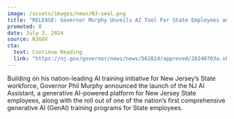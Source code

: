 ```yaml
---
image: /assets/images/news/NJ-seal.png
title: "RELEASE: Governor Murphy Unveils AI Tool For State Employees and Training Course For Responsible Use"
promoted: 0
date: July 3, 2024
source: NJGOV
cta:
  text: Continue Reading
  link: "https://nj.gov/governor/news/news/562024/approved/20240703a.shtml"
---
```


Building on his nation-leading AI training initiative for New Jersey’s State workforce, Governor Phil Murphy announced the launch of the NJ AI Assistant, a generative AI-powered platform for New Jersey State employees, along with the roll out of one of the nation’s first comprehensive generative AI (GenAI) training programs for State employees.
